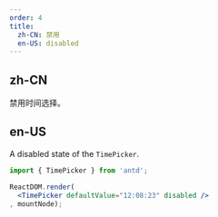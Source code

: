 ```yaml
---
order: 4
title: 
  zh-CN: 禁用
  en-US: disabled
---
```


## zh-CN

禁用时间选择。

## en-US

A disabled state of the `TimePicker`.


````jsx
import { TimePicker } from 'antd';

ReactDOM.render(
  <TimePicker defaultValue="12:08:23" disabled />
, mountNode);
````
